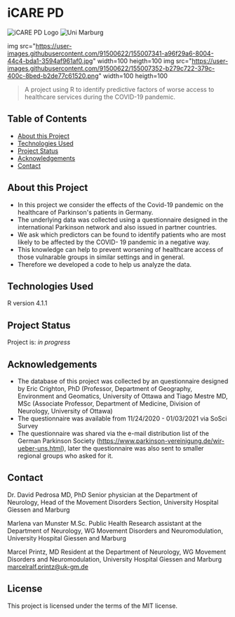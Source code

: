 # iCARE PD
![iCARE PD Logo](https://user-images.githubusercontent.com/91500622/155007341-a96f29a6-8004-44c4-bda1-3594af961af0.jpg)
![Uni Marburg](https://user-images.githubusercontent.com/91500622/155007352-b279c722-379c-400c-8bed-b2de77c61520.png)

img src="https://user-images.githubusercontent.com/91500622/155007341-a96f29a6-8004-44c4-bda1-3594af961af0.jpg" width=100 heigth=100
img src="https://user-images.githubusercontent.com/91500622/155007352-b279c722-379c-400c-8bed-b2de77c61520.png" width=100 heigth=100

> A project using R to identify predictive factors of worse access to healthcare services during the COVID-19 pandemic.

## Table of Contents
* [About this Project](#about-this-project)
* [Technologies Used](#technologies-used)
* [Project Status](#project-status)
* [Acknowledgements](#acknowledgements)
* [Contact](#contact)

## About this Project
- In this project we consider the effects of the Covid-19 pandemic on the healthcare of Parkinson's patients in Germany.
- The underlying data was collected using a questionnaire designed in the international Parkinson network and also issued in partner countries.
- We ask which predictors can be found to identify patients who are most likely to be affected by the COVID- 19 pandemic in a negative way.
- This knowledge can help to prevent worsening of healthcare access of those vulnarable groups in similar settings and in general.
- Therefore we developed a code to help us analyze the data.

## Technologies Used
R version 4.1.1 

## Project Status
Project is: _in progress_ 

## Acknowledgements
- The database of this project was collected by an questionnaire designed by Eric Crighton, PhD (Professor, Department of Geography, Environment and Geomatics, University of Ottawa and Tiago Mestre MD, MSc (Associate Professor, Department of Medicine, Division of Neurology, University of Ottawa)
- The questionnaire was available from 11/24/2020 - 01/03/2021 via SoSci Survey
- The questionnaire was shared via the e-mail distribution list of the German Parkinson Society (https://www.parkinson-vereinigung.de/wir-ueber-uns.html), later the questionnaire was also sent to smaller regional groups who asked for it.

## Contact
Dr. David Pedrosa MD, PhD
Senior physician at the Department of Neurology,
Head of the Movement Disorders Section, University Hospital Giessen and Marburg 

Marlena van Munster M.Sc. Public Health
Research assistant at the Department of Neurology, 
WG Movement Disorders and Neuromodulation, University Hospital Giessen and Marburg

Marcel Printz, MD 
Resident at the Department of Neurology, 
WG Movement Disorders and Neuromodulation, University Hospital Giessen and Marburg
marcelralf.printz@uk-gm.de

## License
This project is licensed under the terms of the MIT license.
